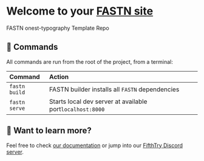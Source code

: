 # Welcome to your [FASTN site](https://fastn.io/)

FASTN onest-typography Template Repo

## 🧞 Commands

All commands are run from the root of the project, from a terminal:

| Command                | Action                                             |
| :--------------------- | :------------------------------------------------- |
| `fastn build`            | FASTN builder installs all `FASTN` dependencies        |
| `fastn serve`            | Starts local dev server at available port`localhost:8000`          |



## 👀 Want to learn more?

Feel free to check [our documentation](https://fastn.io/) or jump into our [FifthTry Discord server](https://discord.gg/bucrdvptYd).
